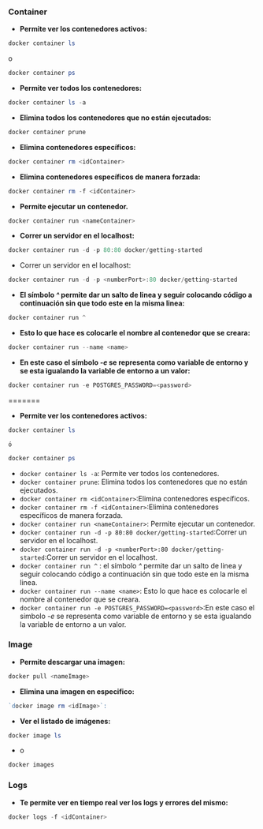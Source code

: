 ### Container
* **Permite ver los contenedores activos:**
```powershell
docker container ls
``` 
 o 
```powershell
docker container ps
```
* **Permite ver todos los contenedores:**
```powershell
docker container ls -a
```
* **Elimina todos los contenedores que no están ejecutados:**
```powershell
docker container prune
```
* **Elimina contenedores específicos:**
```powershell
docker container rm <idContainer>
```
* **Elimina contenedores específicos de manera forzada:**
```powershell
docker container rm -f <idContainer>
```
* **Permite ejecutar un contenedor.**
```powershell
docker container run <nameContainer>
```
* **Correr un servidor en el localhost:**
```powershell
docker container run -d -p 80:80 docker/getting-started
```
* Correr un servidor en el localhost:
```powershell
docker container run -d -p <numberPort>:80 docker/getting-started
```
* **El símbolo *^* permite dar un salto de linea y seguir colocando código a continuación sin que todo este en la misma linea:**
```powershell
docker container run ^
```
* **Esto lo que hace es colocarle el nombre al contenedor que se creara:**
```powershell
docker container run --name <name>
```
* **En este caso el símbolo *-e* se representa como variable de entorno y se esta igualando la variable de entorno a un valor:**
```powershell
docker container run -e POSTGRES_PASSWORD=<password>
```
=======
*  **Permite ver los contenedores activos:**
```powershell
docker container ls
```
	ó
```powershell
docker container ps
```
* `docker container ls -a`: Permite ver todos los contenedores.
* `docker container prune`: Elimina todos los contenedores que no están ejecutados.
* `docker container rm <idContainer>`:Elimina contenedores específicos.
* `docker container rm -f <idContainer>`:Elimina contenedores específicos de manera forzada.
* `docker container run <nameContainer>`: Permite ejecutar un contenedor.
* `docker container run -d -p 80:80 docker/getting-started`:Correr un servidor en el localhost.
* `docker container run -d -p <numberPort>:80 docker/getting-started`:Correr un servidor en el localhost.
* `docker container run ^` : el símbolo *^* permite dar un salto de linea y seguir colocando código a continuación sin que todo este en la misma linea.
* `docker container run --name <name>`: Esto lo que hace es colocarle el nombre al contenedor que se creara.
* `docker container run -e POSTGRES_PASSWORD=<password>`:En este caso el simbolo *-e* se representa como variable de entorno y se esta igualando la variable de entorno a un valor.
### Image
* **Permite descargar una imagen:**
```powershell
docker pull <nameImage>
```
* **Elimina una imagen en especifico:**
```powershell
`docker image rm <idImage>`: 
```
* **Ver el listado de imágenes:**
```powershell
docker image ls 
```
* o 
```powershell
docker images
```
### Logs
* **Te permite ver en tiempo real ver los logs y errores del mismo:**
```powershell
docker logs -f <idContainer>
```
